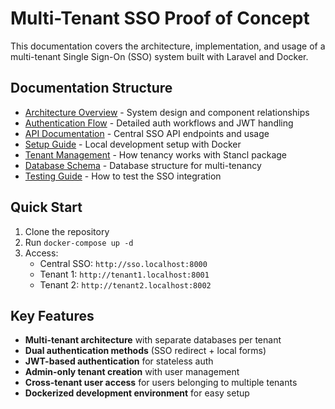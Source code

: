 # Multi-Tenant SSO Proof of Concept

This documentation covers the architecture, implementation, and usage of a multi-tenant Single Sign-On (SSO) system built with Laravel and Docker.

## Documentation Structure

- [Architecture Overview](./architecture.md) - System design and component relationships
- [Authentication Flow](./authentication-flow.md) - Detailed auth workflows and JWT handling
- [API Documentation](./api-documentation.md) - Central SSO API endpoints and usage
- [Setup Guide](./setup-guide.md) - Local development setup with Docker
- [Tenant Management](./tenant-management.md) - How tenancy works with Stancl package
- [Database Schema](./database-schema.md) - Database structure for multi-tenancy
- [Testing Guide](./testing-guide.md) - How to test the SSO integration

## Quick Start

1. Clone the repository
2. Run `docker-compose up -d`
3. Access:
   - Central SSO: `http://sso.localhost:8000`
   - Tenant 1: `http://tenant1.localhost:8001`
   - Tenant 2: `http://tenant2.localhost:8002`

## Key Features

- **Multi-tenant architecture** with separate databases per tenant
- **Dual authentication methods** (SSO redirect + local forms)
- **JWT-based authentication** for stateless auth
- **Admin-only tenant creation** with user management
- **Cross-tenant user access** for users belonging to multiple tenants
- **Dockerized development environment** for easy setup